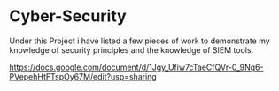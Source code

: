 # Cyber-Security

Under this Project i have listed a few pieces of work to demonstrate my knowledge of security principles and the knowledge of SIEM tools.

https://docs.google.com/document/d/1Jgy_Ufiw7cTaeCfQVr-0_9Nq6-PVepehHtFTspOy67M/edit?usp=sharing
